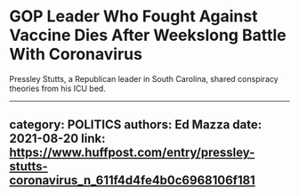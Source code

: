 # GOP Leader Who Fought Against Vaccine Dies After Weekslong Battle With Coronavirus

Pressley Stutts, a Republican leader in South Carolina, shared conspiracy theories from his ICU bed.

---
category: POLITICS
authors: Ed Mazza
date: 2021-08-20
link: https://www.huffpost.com/entry/pressley-stutts-coronavirus_n_611f4d4fe4b0c6968106f181
---
